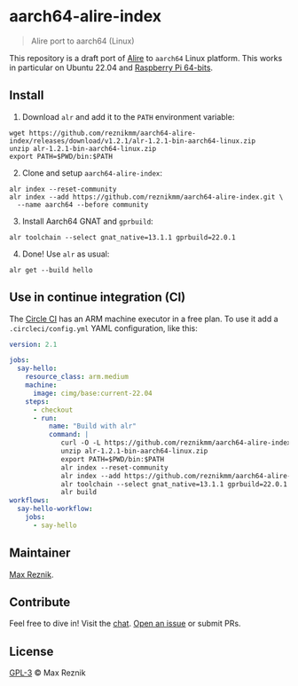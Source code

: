# aarch64-alire-index
> Alire port to aarch64 (Linux)

This repository is a draft port of [Alire](https://alire.ada.dev/) to `aarch64` Linux platform.
This works in particular on Ubuntu 22.04 and [Raspberry Pi 64-bits](https://ubuntu.com/download/raspberry-pi).

## Install

1. Download `alr` and add it to the `PATH` environment variable:

```
wget https://github.com/reznikmm/aarch64-alire-index/releases/download/v1.2.1/alr-1.2.1-bin-aarch64-linux.zip
unzip alr-1.2.1-bin-aarch64-linux.zip
export PATH=$PWD/bin:$PATH
```

2. Clone and setup `aarch64-alire-index`:

```
alr index --reset-community
alr index --add https://github.com/reznikmm/aarch64-alire-index.git \
  --name aarch64 --before community
```

3. Install Aarch64 GNAT and `gprbuild`:

```
alr toolchain --select gnat_native=13.1.1 gprbuild=22.0.1
```

4. Done! Use `alr` as usual:
```
alr get --build hello
```

## Use in continue integration (CI)

The [Circle CI](https://circleci.com/docs/2.0/arm-resources/) has an ARM
machine executor in a free plan.
To use it add a `.circleci/config.yml` YAML configuration, like this:

```yaml
version: 2.1

jobs:
  say-hello:
    resource_class: arm.medium
    machine:
      image: cimg/base:current-22.04
    steps:
      - checkout
      - run:
          name: "Build with alr"
          command: |
             curl -O -L https://github.com/reznikmm/aarch64-alire-index/releases/download/v1.2.1/alr-1.2.1-bin-aarch64-linux.zip
             unzip alr-1.2.1-bin-aarch64-linux.zip
             export PATH=$PWD/bin:$PATH
             alr index --reset-community
             alr index --add https://github.com/reznikmm/aarch64-alire-index.git --name aarch64 --before community
             alr toolchain --select gnat_native=13.1.1 gprbuild=22.0.1
             alr build
workflows:
  say-hello-workflow:
    jobs:
      - say-hello
```

## Maintainer

[Max Reznik](https://github.com/reznikmm).

## Contribute

Feel free to dive in! Visit the [chat](https://gitter.im/ada-lang/Alire).
[Open an issue](https://github.com/reznikmm/aarch64-alire-index/issues/new)
or submit PRs.

## License

[GPL-3](LICENSE) © Max Reznik
